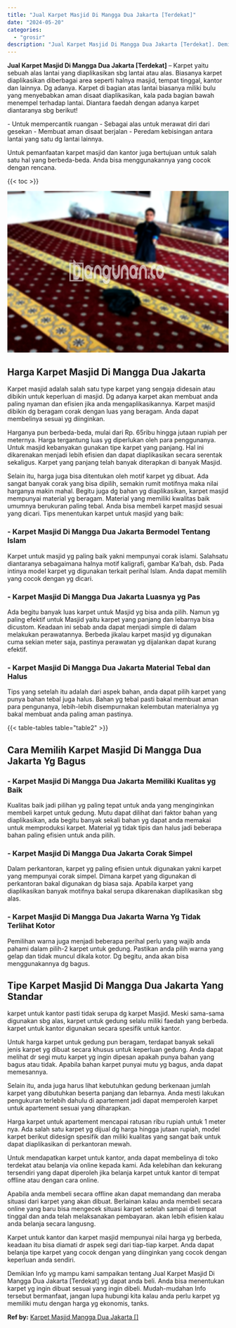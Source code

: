 ```yaml
---
title: "Jual Karpet Masjid Di Mangga Dua Jakarta [Terdekat]"
date: "2024-05-20"
categories: 
  - "grosir"
description: "Jual Karpet Masjid Di Mangga Dua Jakarta [Terdekat]. Demikian Info yg mampu kami sampaikan tentang Jual Karpet Masjid Di Mangga Dua Jakarta [Terdekat] yg d..."
---
```


**Jual Karpet Masjid Di Mangga Dua Jakarta \[Terdekat\]** – Karpet yaitu sebuah alas lantai yang diaplikasikan sbg lantai atau alas. Biasanya karpet diaplikasikan diberbagai area seperti halnya masjid, tempat tinggal, kantor dan lainnya. Dg adanya. Karpet di bagian atas lantai biasanya miliki bulu yang menyebabkan aman disaat diaplikasikan, kala pada bagian bawah menempel terhadap lantai. Diantara faedah dengan adanya karpet diantaranya sbg berikut!

\- Untuk mempercantik ruangan - Sebagai alas untuk merawat diri dari gesekan - Membuat aman disaat berjalan - Peredam kebisingan antara lantai yang satu dg lantai lainnya.

Untuk pemanfaatan karpet masjid dan kantor juga bertujuan untuk salah satu hal yang berbeda-beda. Anda bisa menggunakannya yang cocok dengan rencana.

{{< toc >}}

![Jual Karpet Masjid Di Mangga Dua Jakarta [Terdekat]](/images/grosir-karpet-murah-34.png)

## Harga Karpet Masjid Di Mangga Dua Jakarta

Karpet masjid adalah salah satu type karpet yang sengaja didesain atau dibikin untuk keperluan di masjid. Dg adanya karpet akan membuat anda paling nyaman dan efisien jika anda mengaplikasikannya. Karpet masjid dibikin dg beragam corak dengan luas yang beragam. Anda dapat membelinya sesuai yg diinginkan.

Harganya pun berbeda-beda, mulai dari Rp. 65ribu hingga jutaan rupiah per meternya. Harga tergantung luas yg diperlukan oleh para penggunanya. Untuk masjid kebanyakan gunakan tipe karpet yang panjang. Hal ini dikarenakan menjadi lebih efisien dan dapat diaplikasikan secara serentak sekaligus. Karpet yang panjang telah banyak diterapkan di banyak Masjid.

Selain itu, harga juga bisa ditentukan oleh motif karpet yg dibuat. Ada sangat banyak corak yang bisa dipilih, semakin rumit motifnya maka nilai harganya makin mahal. Begitu juga dg bahan yg diaplikasikan, karpet masjid mempunyai material yg beragam. Material yang memiliki kwalitas baik umumnya berukuran paling tebal. Anda bisa membeli karpet masjid sesuai yang dicari. Tips menentukan karpet untuk masjid yang baik:

### \- Karpet Masjid Di Mangga Dua Jakarta Bermodel Tentang Islam

Karpet untuk masjid yg paling baik yakni mempunyai corak islami. Salahsatu diantaranya sebagaimana halnya motif kaligrafi, gambar Ka’bah, dsb. Pada intinya model karpet yg digunakan terkait perihal Islam. Anda dapat memilih yang cocok dengan yg dicari.

### \- Karpet Masjid Di Mangga Dua Jakarta Luasnya yg Pas

Ada begitu banyak luas karpet untuk Masjid yg bisa anda pilih. Namun yg paling efektif untuk Masjid yaitu karpet yang panjang dan lebarnya bisa dicustom. Keadaan ini sebab anda dapat menjadi simple di dalam melakukan perawatannya. Berbeda jikalau karpet masjid yg digunakan cuma sekian meter saja, pastinya perawatan yg dijalankan dapat kurang efektif.

### \- Karpet Masjid Di Mangga Dua Jakarta Material Tebal dan Halus

Tips yang setelah itu adalah dari aspek bahan, anda dapat pilih karpet yang punya bahan tebal juga halus. Bahan yg tebal pasti bakal membuat aman para pengunanya, lebih-lebih disempurnakan kelembutan materialnya yg bakal membuat anda paling aman pastinya.

{{< table-tables table="table2" >}}

## Cara Memilih Karpet Masjid Di Mangga Dua Jakarta Yg Bagus

### \- Karpet Masjid Di Mangga Dua Jakarta Memiliki Kualitas yg Baik

Kualitas baik jadi pilihan yg paling tepat untuk anda yang menginginkan membeli karpet untuk gedung. Mutu dapat dilihat dari faktor bahan yang diaplikasikan, ada begitu banyak sekali bahan yg dapat anda memakai untuk memproduksi karpet. Material yg tidak tipis dan halus jadi beberapa bahan paling efisien untuk anda pilih.

### \- Karpet Masjid Di Mangga Dua Jakarta Corak Simpel

Dalam perkantoran, karpet yg paling efisien untuk digunakan yakni karpet yang mempunyai corak simpel. Dimana karpet yang digunakan di perkantoran bakal digunakan dg biasa saja. Apabila karpet yang diaplikasikan banyak motifnya bakal serupa dikarenakan diaplikasikan sbg alas.

### \- Karpet Masjid Di Mangga Dua Jakarta Warna Yg Tidak Terlihat Kotor

Pemilihan warna juga menjadi beberapa perihal perlu yang wajib anda pahami dalam pilih-2 karpet untuk gedung. Pastikan anda pilih warna yang gelap dan tidak muncul dikala kotor. Dg begitu, anda akan bisa menggunakannya dg bagus.

## Tipe Karpet Masjid Di Mangga Dua Jakarta Yang Standar

karpet untuk kantor pasti tidak serupa dg karpet Masjid. Meski sama-sama digunakan sbg alas, karpet untuk gedung selalu miliki faedah yang berbeda. karpet untuk kantor digunakan secara spesifik untuk kantor.

Untuk harga karpet untuk gedung pun beragam, terdapat banyak sekali jenis karpet yg dibuat secara khusus untuk keperluan gedung. Anda dapat melihat dr segi mutu karpet yg ingin dipesan apakah punya bahan yang bagus atau tidak. Apabila bahan karpet punyai mutu yg bagus, anda dapat memesannya.

Selain itu, anda juga harus lihat kebutuhkan gedung berkenaan jumlah karpet yang dibutuhkan beserta panjang dan lebarnya. Anda mesti lakukan pengukuran terlebih dahulu di apartement jadi dapat memperoleh karpet untuk apartement sesuai yang diharapkan.

Harga karpet untuk apartement mencapai ratusan ribu rupiah untuk 1 meter nya. Ada salah satu karpet yg dijual dg harga hingga jutaan rupiah, model karpet berikut didesign spesifik dan miliki kualitas yang sangat baik untuk dapat diaplikasikan di perkantoran mewah.

Untuk mendapatkan karpet untuk kantor, anda dapat membelinya di toko terdekat atau belanja via online kepada kami. Ada kelebihan dan kekurang tersendiri yang dapat diperoleh jika belanja karpet untuk kantor di tempat offline atau dengan cara online.

Apabila anda membeli secara offline akan dapat memandang dan meraba situasi dari karpet yang akan dibuat. Berlainan kalau anda membeli secara online yang baru bisa mengecek situasi karpet setelah sampai di tempat tinggal dan anda telah melaksanakan pembayaran. akan lebih efisien kalau anda belanja secara langusng.

Karpet untuk kantor dan karpet masjid mempunyai nilai harga yg berbeda, keadaan itu bisa diamati dr aspek segi dari tiap-tiap karpet. Anda dapat belanja tipe karpet yang cocok dengan yang diinginkan yang cocok dengan keperluan anda sendiri.

Demikian Info yg mampu kami sampaikan tentang Jual Karpet Masjid Di Mangga Dua Jakarta \[Terdekat\] yg dapat anda beli. Anda bisa menentukan karpet yg ingin dibuat sesuai yang ingin dibeli. Mudah-mudahan Info tersebut bermanfaat, jangan lupa hubungi kita kalau anda perlu karpet yg memiliki mutu dengan harga yg ekonomis, tanks.

**Ref by:**  [Karpet Masjid Mangga Dua Jakarta []](https://id.wikipedia.org/wiki/Karpet)
